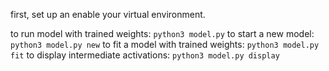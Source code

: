 
first, set up an enable your virtual environment.

to run model with trained weights: `python3 model.py`
to start a new model: `python3 model.py new`
to fit a model with trained weights: `python3 model.py fit`
to display intermediate activations: `python3 model.py display`